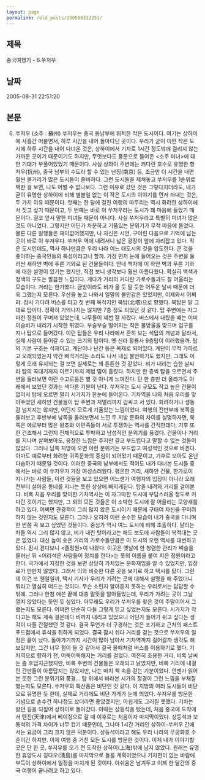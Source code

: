 ```yaml
---
layout: page
permalink: /old_posts/200508312251/
---
```


## 제목
중국여행기 - 6.쑤저우

## 날짜
2005-08-31 22:51:20

## 본문
6. 쑤저우 (소주 : 蘇州) 쑤저우는 중국 동남부에 위치한 작은 도시이다. 여기는 상하이에 사흘간 머물면서, 하루 시간을 내어 돌아다닌 곳이다. 우리가 굳이 이런 작은 도시에 하루 시간을 내어 다녀온 것은, 상하이에서 기차로 1시간 정도밖에 걸리지 않는 가까운 곳이기 때문이기도 하지만, 무엇보다도 풍문으로 들어온 <소주 미녀>에 대한 기대가 부풀어있었기 때문이다. 사실 상하이 주변에는 커다란 호수로 유명한 항저우(抗州), 중국 남부의 수도라 할 수 있는 난징(南京) 등, 조금만 더 시간을 내면 훨씬 볼거리가 많은 도시들이 즐비하다. 그런 도시들을 제쳐놓고 쑤저우를 1순위로 택한 걸 보면, 나도 어쩔 수 없나보다. 그런 이유로 갔던 것은 그렇다치더라도, 내가 굳이 유명한 상하이에 비해 별볼일 없는 이 작은 도시의 이야기를 먼저 꺼내는 것은, 두 가지 이유 때문이다. 첫째는 한 달에 걸친 여행의 마무리는 역시 화려한 상하이에서 짓고 싶기 때문이고, 두 번째는 바로 이 쑤저우라는 도시가 꽤 마음에 들었기 때문이다. 결코 앞서 말한 미녀들 때문이 아니다. 사실 쑤저우라고 특별히 미녀가 많은 것도 아니었다. 그렇지만 어딘가 차분하고 기품있는 분위기가 무척 마음에 들었다. 물론 다른 일행들은 재미없어했지만, 나 자신은 시안, 구이린 다음으로 기억에 남는 곳이 바로 이 쑤저우다. 쑤저우 역에 내려서니 넓은 광장이 앞에 자리잡고 있다. 작은 도시인데도, 역사 하나만큼은 우리 나라 여느 대도시의 것을 압도한다. 큰 것을 좋아하는 중국인들의 특성이라고나 할까. 가장 먼저 눈에 들어오는 것은 주변을 둘러싼 새하얀 벽에 푸른 기와로 된 건물들이다. 안내 책자에 이 하얀 벽과 푸른 기와에 대한 설명이 있기는 했지만, 직접 보니 생각보다 훨씬 아름다웠다. 확실히 백색과 청색의 구도는 깔끔한 느낌이다. 게다가 거리의 커다란 가로수들과도 잘 어울리는 모습이다. 거리는 한가했다. 금방이라도 비가 올 듯 말 듯한 어두운 날씨 때문에 더욱 그랬는지 모른다. 우산을 놓고 나와서 일말의 불안감은 있었지만, 이제와서 어쩌랴. 잠시 기다려 버스를 타고 첫 번째 목적지인 북탑(北塔)으로 향했다. 북탑은 말 그대로 탑이다. 정확히 기억나지는 않지만 7층 정도 되었던 것 같다. 탑 주변에는 자그마한 정원이 꾸며져 있었는데, 나무들이 제법 잘 자랐다. 버스에서 내렸을 때는 이미 이슬비가 내리기 시작한 뒤였다. 부슬부슬 떨어지는 작은 물방울을 맞으며 입구를 지나 탑으로 들어갔다. 이런 탑들은 우리 나라에서 흔히 보는 석탑의 개념과 달라서, 실제 사람이 들어갈 수 있는 크기의 탑이다. 옛 신라 황룡사 9층탑이 이러했을까. 탑의 기본 구조는 석재이고, 계단이나 난간 등은 목재로 되어있다. 계단이 무척 가파르고 오래되었는지 약간 삐걱거리는 소리도 나서 내심 불안하기도 했지만, 그래도 이렇게 오래 유지되는 걸 보면 실제로는 꽤 튼튼한 것 같았다. 비가 내리는 습한 날씨라 탑의 꼭대기까지 이르기까지 제법 땀이 흘렀다. 하지만 한 층씩 탑을 오르면서 주변을 둘러보면 이런 수고로움은 별 것 아니게 느껴진다. 단 한 층만 더 올라가도 아래에서 보았던 것과는 색다른 기분이 난다. 쑤저우는 도시 규모도 작고 높은 건물이 없어서 탑에 오르면 멀리 시가지가 한눈에 들어온다. 기차역을 나와 처음 우리를 맞아주었던 새하얀 건물들이 탑 주변과 저멀리까지 감싸고 서 있다. 화려하거나 생동감 넘치지는 않지만, 어딘지 모르게 기품있는 느낌이었다. 여행의 전반부에 북쪽을 둘러보고 후반부에 남쪽을 둘러보면서 느낀 두 지방 문화의 차이를 설명하자면, 북쪽은 예로부터 많은 왕조와 이민족들이 서로 투쟁하는 역사를 간직한데다, 기후 또한 건조해서 그런지 전체적으로 투박하고 남성적인 분위기를 풍겼다. 건물이나 거리를 지나며 살펴보아도, 웅장한 느낌은 주지만 결코 부드럽다고 말할 수 없는 것들이 많았다. 그러나 남쪽 지방에 오면 이런 분위기는 부드럽고 여성적인 것으로 바뀐다. 아마도 예로부터 화려한 귀족문화의 중심이 되어왔기 때문이고, 기후로 보아도 온난다습하기 때문일 것이다. 이러한 중국의 남부에서도 적어도 내가 다녀본 도시들 중에서는 바로 이 쑤저우가 가장 여성스러웠다. 평온한 거리, 새하얀 건물, 한가로이 지나가는 사람들, 이런 것들을 보고 있으면 어느샌가 여행자의 입장이 아니라 오래 전부터 살아온 동네를 지나는 듯한 상상에 빠지게된다. 탑을 내려와 거리를 걸어본다. 비록 처음 우리를 맞이한 기차역사는 이 자그마한 도시에 부담스러울 정도로 커다란 것이기는 했지만, 그 외의 모든 것들은 이 소박한 도시에 잘 어울리는 모양새를 하고 있다. 어쩌면 관광객이 그리 많지 않은 도시이기 때문에 구태여 자신을 꾸미려하지 않는 것인지도 모른다. 그러나 오히려 이런 순수한 모습이 내가 중국을 다니며 한 번쯤 꼭 보고 싶었던 것들이다. 중심가 역시 여느 도시에 비해 조촐하다. 달리는 차들 역시 그리 많지 않고, 비가 내린 탓이라고는 해도 보도에 사람들이 북적대는 곳은 없었다. 대신 높이 솟은 거리의 가로수들만큼은 이 도시의 오랜 역사를 대변하고 있다. 잠시 걷다보니 <졸정원>이 나왔다. 이곳은 옛날에 한 청렴한 관리가 벼슬을 물러난 뒤 <어리석은 사람들이 정치를 한다>는 뜻의 이름을 붙여 지은 정원이라고 한다. 국가에서 지정한 것을 보면 상당히 가치있는 문화재임을 알 수 있었지만, 입장료가 만만치 않았다. 그래서 이와 비슷한 다른 곳을 보기로 하고 택시를 탔다. 그런데 이건 또 웬일일까, 택시 기사가 우리가 가려는 곳에 대해서 설명을 해 주었더니 뭐라고 열심히 떠드는 것이다. 무슨 소린지 알아듣지 못하는 우리로서는 답답할 수밖에. 그러나 한참 애쓴 끝에 대충 말뜻을 알아들었는데, 우리가 가려는 곳이 그날 열지 않았다는 뜻인 듯 싶었다. 아무래도 우리가 쑤저우를 찾은 것이 주말이어서 그랬는지도 모른다. 어쩌면 단순히 다들 그렇게 믿고 싶었는지도 모른다. 시가지가 작다고는 해도 계속 걸은데다 비까지 내리고 있었으니 어딘가 들어가 쉬고 싶다는 생각이 다들 간절했던 것 같다. 결국 무언가 더 구경하는 것은 포기하고 근처의 패스트푸드점에서 휴식을 취하게 되었다. 결국 잠시 쉬다 거리를 걷는 것으로 쑤저우의 일정은 끝이 났다. 돌아가기까지 시간이 많이 남아서 기차역까지 걸어갈까 생각도 해 보았지만, 그건 너무 힘이 들 것 같아서 결국 올때처럼 버스를 이용하기로 했다. 기차역으로 향하기 전, 어둑어둑해지는 거리를 걸었다. 여전히 조용한 거리, 비록 날씨는 좀 후덥지근했지만, 비록 주변의 건물들은 오래되고 낡았지만, 비록 거리에 내걸린 간판들이 아름답지는 않았지만, 나는 마치 책 속을 걷는 기분이었다. 언젠가 읽어본 듯한 그런 분위기와 풍경... 탑 위에서 바라본 시가의 정경이 그런 느낌을 부채질했는지도 모른다. 쑤저우의 특산품은 비단인 것 같다. 이 지방의 여러 도시들이 비단으로 유명한 듯 한데, 실제로 거리에도 비단 가게가 눈에 띄었다. 쑤저우를 방문한 기념으로 손수건 하나정도 샀더라면 좋았겠지만, 아쉽게도 그러질 못했다. 기차는 왔던 길을 되짚어 상하이로 돌아갔다. 이때는 상등석을 탔는데, 처음 중국에 도착에서 텐진(天津)에서 베이징으로 갈 때 이후로는 처음이자 마지막이었다. 상등석과 보통석의 가격 차이가 너무 컸기 때문인데, 그나마 1시간 거리인 상하이-쑤저우 간에서는 요금이 그리 크지 않은 덕분이다. 상등석이라고 해도 우리 나라의 무궁화호 수준이긴 하지만. 이제 여행 중 거친 모든 도시를 방문한 것이다. 이제 내가 이야기할 곳은 단 한 곳, 쑤저우를 오기 전 도착한 상하이(上海)밖에 남지 않았다. 원래는 유명한 휴양도시 칭다오(淸島)를 마지막으로 들를 계획이었으나 기차편이 없는 바람에 부득이 상하이에서 일정을 마치게 된 것이다. 아쉬움은 남겨두고 이제 한 달간의 중국 여행이 끝나려고 하고 있다.